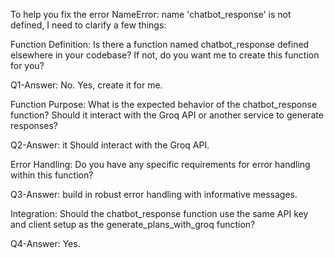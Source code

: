 To help you fix the error NameError: name 'chatbot_response' is not defined, I need to clarify a few things:

Function Definition: Is there a function named chatbot_response defined elsewhere in your codebase? If not, do you want me to create this function for you?

Q1-Answer: No.  Yes, create it for me.   

Function Purpose: What is the expected behavior of the chatbot_response function? Should it interact with the Groq API or another service to generate responses?

Q2-Answer: it Should interact with the Groq API.

Error Handling: Do you have any specific requirements for error handling within this function?

Q3-Answer: build in robust error handling with informative messages.  


Integration: Should the chatbot_response function use the same API key and client setup as the generate_plans_with_groq function?

Q4-Answer: Yes.  